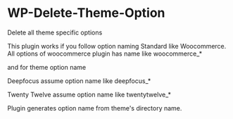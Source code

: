 WP-Delete-Theme-Option
======================

Delete all theme specific options

This plugin works if you follow option naming Standard like Woocommerce.
All options of woocommerce plugin has name like woocommerce_*

and for theme option name

Deepfocus assume option name like deepfocus_*

Twenty Twelve assume option name like twentytwelve_*

Plugin generates option name from theme's directory name.

